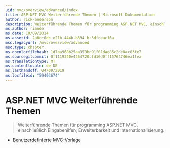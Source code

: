 ```yaml
---
uid: mvc/overview/advanced/index
title: ASP.NET MVC Weiterführende Themen | Microsoft-Dokumentation
author: rick-anderson
description: Weiterführende Themen für programming ASP.NET MVC, einschließlich Eingabehilfen, Erweiterbarkeit und Internationalisierung.
ms.author: riande
ms.date: 10/09/2014
ms.assetid: 2a8cc0dc-e21b-444b-b394-bc3dfceac16a
msc.legacyurl: /mvc/overview/advanced
msc.type: chapter
ms.openlocfilehash: 1d7aa968b25aa353bd91f01dae85c2de8ac83fe7
ms.sourcegitcommit: 0f1119340e4464720cfd16d0ff15764746ea1fea
ms.translationtype: MT
ms.contentlocale: de-DE
ms.lasthandoff: 04/09/2019
ms.locfileid: "59403674"
---
```

# <a name="aspnet-mvc-advanced-topics"></a>ASP.NET MVC Weiterführende Themen

> Weiterführende Themen für programming ASP.NET MVC, einschließlich Eingabehilfen, Erweiterbarkeit und Internationalisierung.


- [Benutzerdefinierte MVC-Vorlage](custom-mvc-templates.md)
